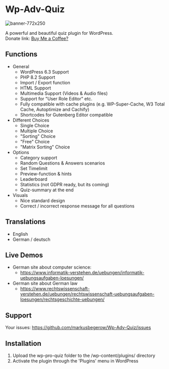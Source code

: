 # Wp-Adv-Quiz

![banner-772x250](https://github.com/markusbegerow/wp-adv-quiz/assets/44146279/bbf30f2a-288c-4476-8701-806334a592bf)

A powerful and beautiful quiz plugin for WordPress.  
Donate link: <a href="https://www.paypal.com/donate?hosted_button_id=7EL8K7ELFWHSY">Buy Me a Coffee?</a>

## Functions
* General
	* WordPress 6.3 Support
	* PHP 8.2 Support
	* Import / Export function
	* HTML Support
	* Multimedia Support (Videos & Audio files)
	* Support for "User Role Editor" etc.
	* Fully compatible with cache plugins (e.g. WP-Super-Cache, W3 Total Cache, Autoptimize and Cachify)
	* Shortcodes for Gutenberg Editor compatible
* Different Choices 
  	* Single Choice
  	* Multiple Choice
  	* "Sorting" Choice
  	* "Free" Choice
  	* "Matrix Sorting" Choice
* Options
	* Category support
	* Random Questions & Answers scenarios
	* Set Timelimit
	* Preview-function & hints
	* Leaderboard
	* Statistics (not GDPR ready, but its coming)
	* Quiz-summary at the end
* Visuals
	* Nice standard design
	* Correct / incorrect response message for all questions

## Translations
- English 
- German / deutsch


## Live Demos
* German site about computer science: 
 	* https://www.informatik-verstehen.de/uebungen/informatik-uebungsaufgaben-loesungen/
* German site about German law 
	* https://www.rechtswissenschaft-verstehen.de/uebungen/rechtswissenschaft-uebungsaufgaben-loesungen/rechtsgeschichte-uebungen/

## Support
Your issues: https://github.com/markusbegerow/Wp-Adv-Quiz/issues

## Installation

1. Upload the wp-pro-quiz folder to the /wp-content/plugins/ directory
2. Activate the plugin through the 'Plugins' menu in WordPress

